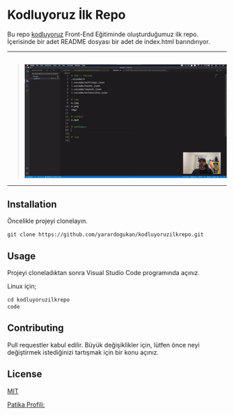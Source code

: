 # Kodluyoruz İlk Repo

Bu repo [kodluyoruz](https://kodluyoruz.org) Front-End Eğitiminde oluşturduğumuz ilk repo. İçerisinde bir adet README dosyası bir adet de index.html barındırıyor.

---
## 
> ![Projeden Bir Fotoğraf](ilk_Repo\proje_Resmi.png)
---
## Installation
Öncelikle projeyi clonelayın. 
```
git clone https://github.com/yarardogukan/kodluyoruzilkrepo.git
```
## Usage
Projeyi cloneladıktan sonra Visual Studio Code programında açınız.

Linux için; 
```
cd kodluyoruzilkrepo
code
```
## Contributing
Pull requestler kabul edilir. Büyük değişiklikler için, lütfen önce neyi değiştirmek istediğinizi tartışmak için bir konu açınız.

## License

[MIT](https://choosealicense.com/licenses/mit/)

[Patika Profili:](*https://app.patika.dev/iamdyarar*)
